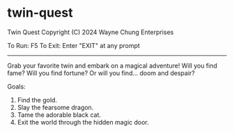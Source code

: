 # twin-quest
Twin Quest
Copyright (C) 2024 Wayne Chung Enterprises

To Run: F5
To Exit: Enter "EXIT" at any prompt

---

Grab your favorite twin and embark on a magical adventure!
Will you find fame?  Will you find fortune?
Or will you find... doom and despair?

Goals:
1. Find the gold.
2. Slay the fearsome dragon.
3. Tame the adorable black cat.
4. Exit the world through the hidden magic door.
